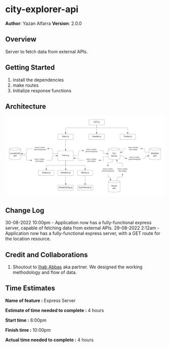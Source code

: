 # city-explorer-api

**Author**: Yazan Alfarra
**Version**: 2.0.0

## Overview

Server to fetch data from external APIs.

## Getting Started

1. install the dependencies
2. make routes
3. Initialize response functions

## Architecture

![Methodology and Work Flow](./lab09.png)

## Change Log

30-08-2022 10:00pm - Application now has a fully-functional express server, capable of fetching data from external APIs.
29-08-2022 2:12am - Application now has a fully-functional express server, with a GET route for the location resource.

## Credit and Collaborations

1. Shoutout to [Ihab Abbas](https://github.com/ihababbas) aka partner. We designed the working methodology and flow of data.

## Time Estimates

**Name of feature :** Express Server

**Estimate of time needed to complete :** 4 hours

**Start time :** 6:00pm

**Finish time :** 10:00pm

**Actual time needed to complete :** 4 hours
